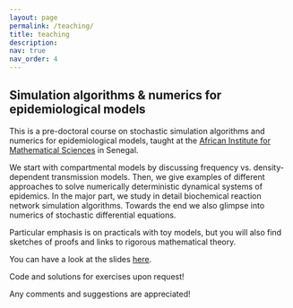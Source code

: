 ```yaml
---
layout: page
permalink: /teaching/
title: teaching
description:
nav: true
nav_order: 4
---
```

<h2>Simulation algorithms & numerics for epidemiological models </h2>
This is a pre-doctoral course on stochastic simulation algorithms and numerics for epidemiological models, taught at the <a href="https://aims-senegal.org/">African Institute for Mathematical Sciences</a> in Senegal. 

We start with compartmental models by discussing frequency vs. density-dependent transmission models. Then, we give examples of different approaches to solve numerically deterministic dynamical systems of epidemics. In the major part, we study in detail biochemical reaction network simulation algorithms. Towards the end we also glimpse into numerics of stochastic differential equations. 

Particular emphasis is on practicals with toy models, but you will also find sketches of proofs and links to rigorous mathematical theory.

You can have a look at the slides <a href="/assets/pdf/MaModAfrica_TrainingSchoolSenegal2023_modsimul_20240111.pdf">here</a>.

Code and solutions for exercises upon request!

Any comments and suggestions are appreciated!
